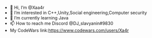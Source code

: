 - 👋 Hi, I’m @Xaa4r
- 👀 I’m interested in C++,Unity,Social engineering,Computer security
- 🌱 I’m currently learning Java
- 📫 How to reach me Discord @DJ_slavyanin#9830
-    My CodeWars link:https://www.codewars.com/users/Xa4r
<!---
Xaa4r/Xaa4r is a ✨ special ✨ repository because its `README.md` (this file) appears on your GitHub profile.
You can click the Preview link to take a look at your changes.
--->
